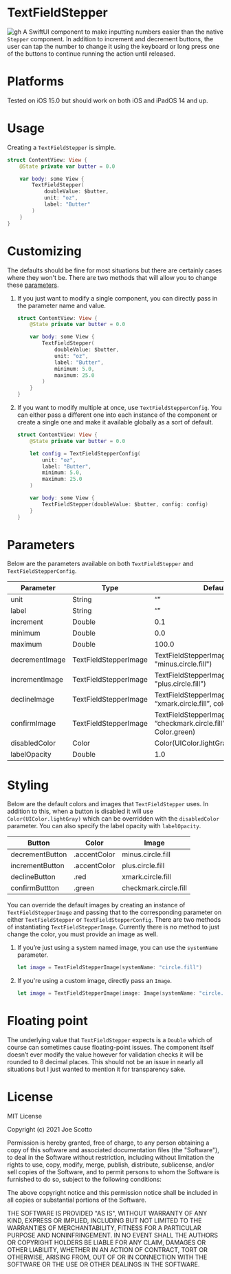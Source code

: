 # TextFieldStepper
![gh](https://user-images.githubusercontent.com/8194147/145436007-1338579a-abc3-448c-b3f7-066daf6db306.gif)
A SwiftUI component to make inputting numbers easier than the native `Stepper` component. In addition to increment and decrement buttons, the user can tap the number to change it using the keyboard or long press one of the buttons to continue running the action until released.

# Platforms
Tested on iOS 15.0 but should work on both iOS and iPadOS 14 and up.

# Usage
Creating a `TextFieldStepper` is simple. 
``` swift
struct ContentView: View {
    @State private var butter = 0.0

    var body: some View {
        TextFieldStepper(
            doubleValue: $butter, 
            unit: "oz", 
            label: "Butter"
        )
    }
}
```

# Customizing
The defaults should be fine for most situations but there are certainly cases where they won't be. There are two methods that will allow you to change these [parameters](#parameters).

1. If you just want to modify a single component, you can directly pass in the parameter name and value.
    ``` swift
    struct ContentView: View {
        @State private var butter = 0.0

        var body: some View {
            TextFieldStepper(
                doubleValue: $butter, 
                unit: "oz", 
                label: "Butter",
                minimum: 5.0,
                maximum: 25.0
            )
        }
    }
    ```

2. If you want to modify multiple at once, use `TextFieldStepperConfig`. You can either pass a different one into each instance of the component or create a single one and make it available globally as a sort of default.
    ``` swift
    struct ContentView: View {
        @State private var butter = 0.0

        let config = TextFieldStepperConfig(
            unit: "oz",
            label: "Butter",
            minimum: 5.0,
            maximum: 25.0
        )

        var body: some View {
            TextFieldStepper(doubleValue: $butter, config: config)
        }
    }
    ```

# Parameters
Below are the parameters available on both `TextFieldStepper` and `TextFieldStepperConfig`.

| Parameter      | Type                  | Default                                                                        |
|----------------|-----------------------|--------------------------------------------------------------------------------|
| unit           | String                | “”                                                                             |
| label          | String                | “”                                                                             |
| increment      | Double                | 0.1                                                                            |
| minimum        | Double                | 0.0                                                                            |
| maximum        | Double                | 100.0                                                                          |
| decrementImage | TextFieldStepperImage | TextFieldStepperImage(systemName: "minus.circle.fill")                         |
| incrementImage | TextFieldStepperImage | TextFieldStepperImage(systemName: "plus.circle.fill")                          |
| declineImage   | TextFieldStepperImage | TextFieldStepperImage(systemName: “xmark.circle.fill”, color: Color.red)       |
| confirmImage   | TextFieldStepperImage | TextFieldStepperImage(systemName: “checkmark.circle.fill”, color: Color.green) |
| disabledColor  | Color                 | Color(UIColor.lightGray)                                                       |
| labelOpacity   | Double                | 1.0                                                                            |

# Styling
Below are the default colors and images that `TextFieldStepper` uses. In addition to this, when a button is disabled it will use `Color(UIColor.lightGray)` which can be overridden with the `disabledColor` parameter. You can also specify the label opacity with `labelOpacity`.

| Button          | Color                 | Image                 |
|-----------------|-----------------------|-----------------------|
| decrementButton | .accentColor          | minus.circle.fill     |
| incrementButton | .accentColor          | plus.circle.fill      | 
| declineButton   | .red                  | xmark.circle.fill     |
| confirmButtton  | .green                | checkmark.circle.fill |

You can override the default images by creating an instance of `TextFieldStepperImage` and passing that to the corresponding parameter on either `TextFieldStepper` or `TextFieldStepperConfig`. There are two methods of instantiating `TextFieldStepperImage`. Currently there is no method to just change the color, you must provide an image as well.

1. If you’re just using a system named image, you can use the `systemName` parameter. 
    ``` swift 
    let image = TextFieldStepperImage(systemName: "circle.fill")
    ```
    
2. If you're using a custom image, directly pass an `Image`.
    ``` swift 
    let image = TextFieldStepperImage(image: Image(systemName: "circle.fill")
    ```
    
# Floating point
The underlying value that `TextFieldStepper` expects is a `Double` which of course can sometimes cause floating-point issues. The component itself doesn’t ever modify the value however for validation checks it will be rounded to 8 decimal places. This should not be an issue in nearly all situations but I just wanted to mention it for transparency sake. 

# License
MIT License

Copyright (c) 2021 Joe Scotto

Permission is hereby granted, free of charge, to any person obtaining a copy of this software and associated documentation files (the "Software"), to deal in the Software without restriction, including without limitation the rights to use, copy, modify, merge, publish, distribute, sublicense, and/or sell copies of the Software, and to permit persons to whom the Software is furnished to do so, subject to the following conditions:

The above copyright notice and this permission notice shall be included in all copies or substantial portions of the Software.

THE SOFTWARE IS PROVIDED "AS IS", WITHOUT WARRANTY OF ANY KIND, EXPRESS OR IMPLIED, INCLUDING BUT NOT LIMITED TO THE WARRANTIES OF MERCHANTABILITY, FITNESS FOR A PARTICULAR PURPOSE AND NONINFRINGEMENT. IN NO EVENT SHALL THE AUTHORS OR COPYRIGHT HOLDERS BE LIABLE FOR ANY CLAIM, DAMAGES OR OTHER LIABILITY, WHETHER IN AN ACTION OF CONTRACT, TORT OR OTHERWISE, ARISING FROM, OUT OF OR IN CONNECTION WITH THE SOFTWARE OR THE USE OR OTHER DEALINGS IN THE SOFTWARE.
